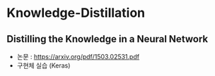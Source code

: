 # Knowledge-Distillation

## Distilling the Knowledge in a Neural Network
- 논문 : https://arxiv.org/pdf/1503.02531.pdf
- 구현체 실습 (Keras)
